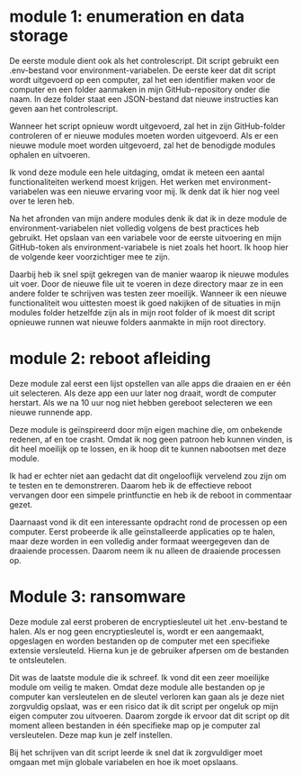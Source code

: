     
# module 1: enumeration en data storage
De eerste module dient ook als het controlescript. Dit script gebruikt een .env-bestand voor environment-variabelen. De eerste keer dat dit script wordt uitgevoerd op een computer, zal het een identifier maken voor de computer en een folder aanmaken in mijn GitHub-repository onder die naam. In deze folder staat een JSON-bestand dat nieuwe instructies kan geven aan het controlescript.

Wanneer het script opnieuw wordt uitgevoerd, zal het in zijn GitHub-folder controleren of er nieuwe modules moeten worden uitgevoerd. Als er een nieuwe module moet worden uitgevoerd, zal het de benodigde modules ophalen en uitvoeren.

Ik vond deze module een hele uitdaging, omdat ik meteen een aantal functionaliteiten werkend moest krijgen. Het werken met environment-variabelen was een nieuwe ervaring voor mij. Ik denk dat ik hier nog veel over te leren heb.

Na het afronden van mijn andere modules denk ik dat ik in deze module de environment-variabelen niet volledig volgens de best practices heb gebruikt. Het opslaan van een variabele voor de eerste uitvoering en mijn GitHub-token als environment-variabele is niet zoals het hoort. Ik hoop hier de volgende keer voorzichtiger mee te zijn.

Daarbij heb ik snel spijt gekregen van de manier waarop ik nieuwe modules uit voer. Door de nieuwe file uit te voeren in deze directory maar ze in een andere folder te schrijven was testen zeer moeilijk. Wanneer ik een nieuwe functionaliteit wou uittesten moest ik goed nakijken of de situaties in mijn modules folder hetzelfde zijn als in mijn root folder of ik moest dit script opnieuwe runnen wat nieuwe folders aanmakte in mijn root directory.



# module 2: reboot afleiding
Deze module zal eerst een lijst opstellen van alle apps die draaien en er één uit selecteren.
Als deze app een uur later nog draait, wordt de computer herstart. Als we na 10 uur nog niet hebben gereboot selecteren we een nieuwe runnende app.

Deze module is geïnspireerd door mijn eigen machine die, om onbekende redenen, af en toe crasht. Omdat ik nog geen patroon heb kunnen vinden, is dit heel moeilijk op te lossen, en ik hoop dit te kunnen nabootsen met deze module.

Ik had er echter niet aan gedacht dat dit ongelooflijk vervelend zou zijn om te testen en te demonstreren. Daarom heb ik de effectieve reboot vervangen door een simpele printfunctie en heb ik de reboot in commentaar gezet.

Daarnaast vond ik dit een interessante opdracht rond de processen op een computer. Eerst probeerde ik alle geïnstalleerde applicaties op te halen, maar deze worden in een volledig ander formaat weergegeven dan de draaiende processen. Daarom neem ik nu alleen de draaiende processen op.


# Module 3: ransomware
Deze module zal eerst proberen de encryptiesleutel uit het .env-bestand te halen. Als er nog geen encryptiesleutel is, wordt er een aangemaakt, opgeslagen en worden bestanden op de computer met een specifieke extensie versleuteld. Hierna kun je de gebruiker afpersen om de bestanden te ontsleutelen.

Dit was de laatste module die ik schreef. Ik vond dit een zeer moeilijke module om veilig te maken. Omdat deze module alle bestanden op je computer kan versleutelen en de sleutel verloren kan gaan als je deze niet zorgvuldig opslaat, was er een risico dat ik dit script per ongeluk op mijn eigen computer zou uitvoeren. Daarom zorgde ik ervoor dat dit script op dit moment alleen bestanden in één specifieke map op je computer zal versleutelen. Deze map kun je zelf instellen.

Bij het schrijven van dit script leerde ik snel dat ik zorgvuldiger moet omgaan met mijn globale variabelen en hoe ik moet opslaans.